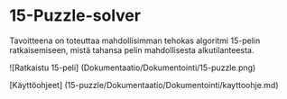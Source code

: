 # 15-Puzzle-solver

Tavoitteena on toteuttaa mahdollisimman tehokas algoritmi 15-pelin ratkaisemiseen, mistä tahansa pelin mahdollisesta alkutilanteesta.

![Ratkaistu 15-peli] (Dokumentaatio/Dokumentointi/15-puzzle.png)

[Käyttöohjeet] (15-puzzle/Dokumentaatio/Dokumentointi/kayttoohje.md)
